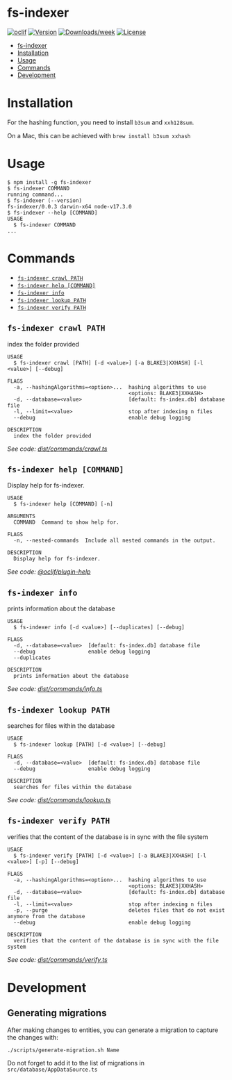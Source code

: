 # fs-indexer

[![oclif](https://img.shields.io/badge/cli-oclif-brightgreen.svg)](https://oclif.io)
[![Version](https://img.shields.io/npm/v/fs-indexer.svg)](https://npmjs.org/package/fs-indexer)
[![Downloads/week](https://img.shields.io/npm/dw/fs-indexer.svg)](https://npmjs.org/package/fs-indexer)
[![License](https://img.shields.io/npm/l/fs-indexer.svg)](https://github.com/hwaterke/fs-indexer/blob/master/package.json)

<!-- toc -->

- [fs-indexer](#fs-indexer)
- [Installation](#installation)
- [Usage](#usage)
- [Commands](#commands)
- [Development](#development)
<!-- tocstop -->

# Installation

For the hashing function, you need to install `b3sum` and `xxh128sum`.

On a Mac, this can be achieved with `brew install b3sum xxhash`

# Usage

<!-- usage -->

```sh-session
$ npm install -g fs-indexer
$ fs-indexer COMMAND
running command...
$ fs-indexer (--version)
fs-indexer/0.0.3 darwin-x64 node-v17.3.0
$ fs-indexer --help [COMMAND]
USAGE
  $ fs-indexer COMMAND
...
```

<!-- usagestop -->

# Commands

<!-- commands -->

- [`fs-indexer crawl PATH`](#fs-indexer-crawl-path)
- [`fs-indexer help [COMMAND]`](#fs-indexer-help-command)
- [`fs-indexer info`](#fs-indexer-info)
- [`fs-indexer lookup PATH`](#fs-indexer-lookup-path)
- [`fs-indexer verify PATH`](#fs-indexer-verify-path)

## `fs-indexer crawl PATH`

index the folder provided

```
USAGE
  $ fs-indexer crawl [PATH] [-d <value>] [-a BLAKE3|XXHASH] [-l <value>] [--debug]

FLAGS
  -a, --hashingAlgorithms=<option>...  hashing algorithms to use
                                       <options: BLAKE3|XXHASH>
  -d, --database=<value>               [default: fs-index.db] database file
  -l, --limit=<value>                  stop after indexing n files
  --debug                              enable debug logging

DESCRIPTION
  index the folder provided
```

_See code:
[dist/commands/crawl.ts](https://github.com/hwaterke/fs-indexer/blob/v0.0.3/dist/commands/crawl.ts)_

## `fs-indexer help [COMMAND]`

Display help for fs-indexer.

```
USAGE
  $ fs-indexer help [COMMAND] [-n]

ARGUMENTS
  COMMAND  Command to show help for.

FLAGS
  -n, --nested-commands  Include all nested commands in the output.

DESCRIPTION
  Display help for fs-indexer.
```

_See code:
[@oclif/plugin-help](https://github.com/oclif/plugin-help/blob/v5.1.12/src/commands/help.ts)_

## `fs-indexer info`

prints information about the database

```
USAGE
  $ fs-indexer info [-d <value>] [--duplicates] [--debug]

FLAGS
  -d, --database=<value>  [default: fs-index.db] database file
  --debug                 enable debug logging
  --duplicates

DESCRIPTION
  prints information about the database
```

_See code:
[dist/commands/info.ts](https://github.com/hwaterke/fs-indexer/blob/v0.0.3/dist/commands/info.ts)_

## `fs-indexer lookup PATH`

searches for files within the database

```
USAGE
  $ fs-indexer lookup [PATH] [-d <value>] [--debug]

FLAGS
  -d, --database=<value>  [default: fs-index.db] database file
  --debug                 enable debug logging

DESCRIPTION
  searches for files within the database
```

_See code:
[dist/commands/lookup.ts](https://github.com/hwaterke/fs-indexer/blob/v0.0.3/dist/commands/lookup.ts)_

## `fs-indexer verify PATH`

verifies that the content of the database is in sync with the file system

```
USAGE
  $ fs-indexer verify [PATH] [-d <value>] [-a BLAKE3|XXHASH] [-l <value>] [-p] [--debug]

FLAGS
  -a, --hashingAlgorithms=<option>...  hashing algorithms to use
                                       <options: BLAKE3|XXHASH>
  -d, --database=<value>               [default: fs-index.db] database file
  -l, --limit=<value>                  stop after indexing n files
  -p, --purge                          deletes files that do not exist anymore from the database
  --debug                              enable debug logging

DESCRIPTION
  verifies that the content of the database is in sync with the file system
```

_See code:
[dist/commands/verify.ts](https://github.com/hwaterke/fs-indexer/blob/v0.0.3/dist/commands/verify.ts)_

<!-- commandsstop -->

# Development

## Generating migrations

After making changes to entities, you can generate a migration to capture the
changes with:

```shell
./scripts/generate-migration.sh Name
```

Do not forget to add it to the list of migrations in
`src/database/AppDataSource.ts`
